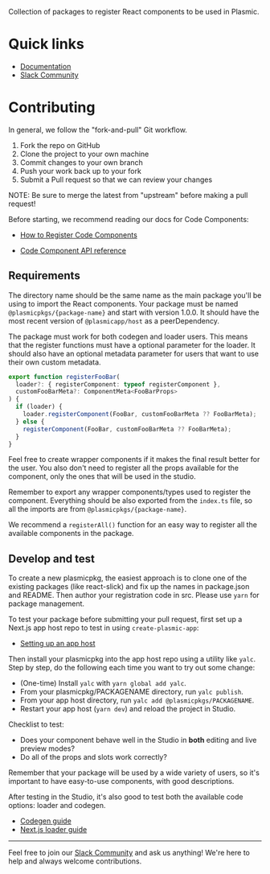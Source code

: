 Collection of packages to register React components to be used in Plasmic.

# Quick links

- [Documentation][docs]
- [Slack Community][slack]

[docs]: https://www.plasmic.app/learn/
[slack]: https://www.plasmic.app/slack

# Contributing

In general, we follow the "fork-and-pull" Git workflow.

1. Fork the repo on GitHub
2. Clone the project to your own machine
3. Commit changes to your own branch
4. Push your work back up to your fork
5. Submit a Pull request so that we can review your changes

NOTE: Be sure to merge the latest from "upstream" before making a pull request!

Before starting, we recommend reading our docs for Code Components:

- [How to Register Code Components](https://docs.plasmic.app/learn/registering-code-components/)

- [Code Component API reference](https://docs.plasmic.app/learn/code-components-ref/)

## Requirements

The directory name should be the same name as the main package you'll be using to import the React components. Your package must be named `@plasmicpkgs/{package-name}` and start with version 1.0.0. It should have the most recent version of `@plasmicapp/host` as a peerDependency.

The package must work for both codegen and loader users. This means that the register functions must have a optional parameter for the loader. It should also have an optional metadata parameter for users that want to use their own custom metadata.

```typescript
export function registerFooBar(
  loader?: { registerComponent: typeof registerComponent },
  customFooBarMeta?: ComponentMeta<FooBarProps>
) {
  if (loader) {
    loader.registerComponent(FooBar, customFooBarMeta ?? FooBarMeta);
  } else {
    registerComponent(FooBar, customFooBarMeta ?? FooBarMeta);
  }
}
```

Feel free to create wrapper components if it makes the final result better for the user. You also don't need to register all the props available for the component, only the ones that will be used in the studio.

Remember to export any wrapper components/types used to register the component. Everything should be also exported from the `index.ts` file, so all the imports are from `@plasmicpkgs/{package-name}`.

We recommend a `registerAll()` function for an easy way to register all the available components in the package.

## Develop and test

To create a new plasmicpkg, the easiest approach is to clone one of the existing packages (like react-slick) and fix up the names in package.json and README. Then author your registration code in src. Please use `yarn` for package management.

To test your package before submitting your pull request, first set up a Next.js app host repo to test in using `create-plasmic-app`:

- [Setting up an app host](https://docs.plasmic.app/learn/app-hosting/)

Then install your plasmicpkg into the app host repo using a utility like `yalc`. Step by step, do the following each time you want to try out some change:

- (One-time) Install `yalc` with `yarn global add yalc`.
- From your plasmicpkg/PACKAGENAME directory, run `yalc publish`.
- From your app host directory, run `yalc add @plasmicpkgs/PACKAGENAME`.
- Restart your app host (`yarn dev`) and reload the project in Studio.

Checklist to test:

- Does your component behave well in the Studio in **both** editing and live preview modes?
- Do all of the props and slots work correctly?

Remember that your package will be used by a wide variety of users, so it's important to have easy-to-use components, with good descriptions.

After testing in the Studio, it's also good to test both the available code options: loader and codegen.

- [Codegen guide](https://docs.plasmic.app/learn/codegen-guide/)
- [Next.js loader guide](https://docs.plasmic.app/learn/nextjs-quickstart/)

---

Feel free to join our [Slack Community][slack] and ask us anything! We're here to help and always welcome contributions.
